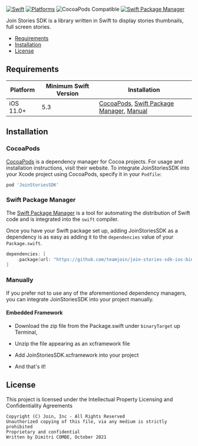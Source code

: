 [![Swift](https://img.shields.io/badge/Swift-5.3_5.4_5.5_5.6_5.7-orange?style=flat-square)](https://img.shields.io/badge/Swift-5.3_5.4_5.5_5.6-Orange?style=flat-square)
[![Platforms](https://img.shields.io/badge/Platforms-iOS-yellowgreen?style=flat-square)](https://img.shields.io/badge/Platforms-macOS_iOS_tvOS_watchOS_Linux_Windows-Green?style=flat-square)
![CocoaPods Compatible](https://img.shields.io/cocoapods/v/JoinStoriesSDK.svg?style=flat-square)
[![Swift Package Manager](https://img.shields.io/badge/Swift_Package_Manager-compatible-orange?style=flat-square)](https://img.shields.io/badge/Swift_Package_Manager-compatible-orange?style=flat-square)

Join Stories SDK is a library written in Swift to display stories thumbnails, full screen stories.

- [Requirements](#requirements)
- [Installation](#installation)
- [License](#license)

## Requirements

| Platform | Minimum Swift Version | Installation |
| --- | --- | --- |
| iOS 11.0+ | 5.3 | [CocoaPods](#cocoapods), [Swift Package Manager](#swift-package-manager), [Manual](#manually) | Fully Tested |

## Installation

### CocoaPods

[CocoaPods](https://cocoapods.org) is a dependency manager for Cocoa projects. For usage and installation instructions, visit their website. To integrate JoinStoriesSDK into your Xcode project using CocoaPods, specify it in your `Podfile`:

```ruby
pod 'JoinStoriesSDK'
```

### Swift Package Manager

The [Swift Package Manager](https://swift.org/package-manager/) is a tool for automating the distribution of Swift code and is integrated into the `swift` compiler. 

Once you have your Swift package set up, adding JoinStoriesSDK as a dependency is as easy as adding it to the `dependencies` value of your `Package.swift`.

```swift
dependencies: [
    .package(url: "https://github.com/teamjoin/join-stories-sdk-ios-binary", .upToNextMajor(from: "1.1.0"))
]
```

### Manually

If you prefer not to use any of the aforementioned dependency managers, you can integrate JoinStoriesSDK into your project manually.

#### Embedded Framework

- Download the zip file from the Package.swift under `binaryTarget` up Terminal, 

- Unzip the file appearing as an xcframework file

- Add JoinStoriesSDK.xcframework into your project

- And that's it!

## License

This project is licensed under the Intellectual Property Licensing and Confidentiality Agreements

```
Copyright (C) Join, Inc - All Rights Reserved  
Unauthorized copying of this file, via any medium is strictly prohibited  
Proprietary and confidential  
Written by Dimitri COMBE, October 2021  
```
